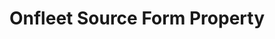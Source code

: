 ---
# -------------------------- #
#     USING THIS TEMPLATE    #
# -------------------------- #

## NEED HELP USING THIS TEMPLATE? SEE:
## https://docs-about-stitch-docs.netlify.com/reference/connect-templates/destination-form-property/
## FOR INSTRUCTIONS & REFERENCE INFO


# -------------------------- #
#        CONTENT TYPE        #
# -------------------------- #

product-type: "connect"
content-type: "api-form"
form-type: "source"
key: "source-form-properties-onfleet-object"


# -------------------------- #
#        OBJECT INFO         #
# -------------------------- #

title: "Onfleet Source Form Property"
api-type: "platform.onfleet"
display-name: "Onfleet"

source-type: "saas"
docs-name: "onfleet"

# -------------------------- #
#      OBJECT ATTRIBUTES     #
# -------------------------- #

uses-start-date: true

object-attributes:
  - name: "api_key"
    type: "string"
    required: true
    description: |
      Your {{ form-property.display-name }} API key. Refer to the [{{ form-property.display-name }} documentation]({{ doc-link }}) for instructions on creating this credential.
    value: "<{{ form-property.display-name | upcase }}_API_KEY>"

  - name: "quota_limit"
    type: "string"
    required: true
    description: |
      The percentage of the {{ form-property.display-name }} API quota Stitch is allowed to use for this connection.

      [{{ form-property.display-name }} limits API requests](http://docs.onfleet.com/docs/throttling){:target="new"} to 20 requests per second across all API keys in a given {{ form-property.display-name }} account.

      For example: If this value is `10`, Stitch would be allowed to use 10% of the API quota, or 2 requests per second.
    value: "10"
---